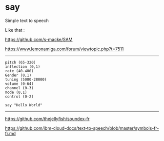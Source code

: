 # say
Simple text to speech

Like that :

https://github.com/s-macke/SAM

https://www.lemonamiga.com/forum/viewtopic.php?t=7511

***

```
pitch (65-320)
inflection (0,1)
rate (40-400)
Gender (0,1)
tuning (5000-28000) 
volume (0-64) 
channel (0-3)
mode (0,1)
control (0-2)
```

```
say "Hello World"

```

***

https://github.com/thejellyfish/soundex-fr

https://github.com/ibm-cloud-docs/text-to-speech/blob/master/symbols-fr-fr.md

